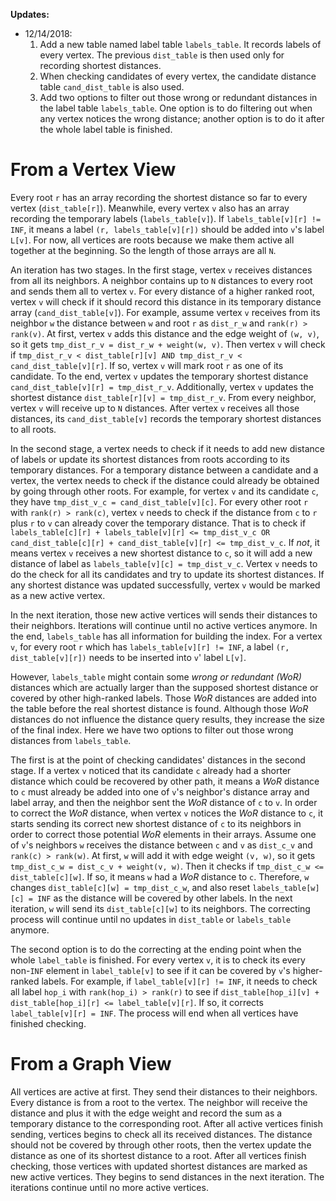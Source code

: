 **Updates:**

- 12/14/2018: 
	1. Add a new table named label table `labels_table`. It records labels of every vertex. The previous `dist_table` is then used only for recording shortest distances.
	2. When checking candidates of every vertex, the candidate distance table `cand_dist_table` is also used.
	3. Add two options to filter out those wrong or redundant distances in the label table `labels_table`. One option is to do filtering out when any vertex notices the wrong distance; another option is to do it after the whole label table is finished.

# From a Vertex View

Every root `r` has an array recording the shortest distance so far to every vertex (`dist_table[r]`). Meanwhile, every vertex `v` also has an array recording the temporary labels (`labels_table[v]`). If `labels_table[v][r] != INF`, it means a label `(r, labels_table[v][r])` should be added into `v`'s label `L[v]`. For now, all vertices are roots because we make them active all together at the beginning. So the length of those arrays are all `N`.

An iteration has two stages. In the first stage, vertex `v` receives distances from all its neighbors. A neighbor contains up to `N` distances to every root and sends them all to vertex `v`. For every distance of a higher ranked root, vertex `v` will check if it should record this distance in its temporary distance array (`cand_dist_table[v]`). For example, assume vertex `v` receives from its neighbor `w` the distance between `w` and root `r` as `dist_r_w` and `rank(r) > rank(v)`. At first, vertex `v` adds this distance and the edge weight of `(w, v)`, so it gets `tmp_dist_r_v = dist_r_w + weight(w, v)`. Then vertex `v` will check if `tmp_dist_r_v < dist_table[r][v] AND tmp_dist_r_v < cand_dist_table[v][r]`.  If so, vertex `v` will mark root `r` as one of its candidate. To the end, vertex `v` updates the temporary shortest distance `cand_dist_table[v][r] = tmp_dist_r_v`. Additionally, vertex `v` updates the shortest distance `dist_table[r][v] = tmp_dist_r_v`. From every neighbor, vertex `v` will receive up to `N` distances. After vertex `v` receives all those distances, its `cand_dist_table[v]` records the temporary shortest distances to all roots.

In the second stage, a vertex needs to check if it needs to add new distance of labels or update its shortest distances from roots according to its temporary distances. For a temporary distance between a candidate and a vertex, the vertex needs to check if the distance could already be obtained by going through other roots. For example, for vertex `v` and its candidate `c`, they have `tmp_dist_v_c = cand_dist_table[v][c]`. For every other root `r` with `rank(r) > rank(c)`, vertex `v` needs to check if the distance from `c` to `r` plus `r` to `v` can already cover the temporary distance. That is to check if `labels_table[c][r] + labels_table[v][r] <= tmp_dist_v_c OR cand_dist_table[c][r] + cand_dist_table[v][r] <= tmp_dist_v_c`. If *not*, it means vertex `v` receives a new shortest distance to `c`, so it will add a new distance of label as `labels_table[v][c] = tmp_dist_v_c`. Vertex `v` needs to do the check for all its candidates and try to update its shortest distances. If any shortest distance was updated successfully, vertex `v` would be marked as a new active vertex.

In the next iteration, those new active vertices will sends their distances to their neighbors. Iterations will continue until no active vertices anymore. In the end, `labels_table` has all information for building the index. For a vertex `v`, for every root `r` which has `labels_table[v][r] != INF`, a label `(r, dist_table[v][r])` needs to be inserted into `v`' label `L[v]`.

However, `labels_table` might contain some *wrong or redundant (WoR)* distances which are actually larger than the supposed shortest distance or covered by other high-ranked labels. Those *WoR* distances are added into the table before the real shortest distance is found. Although those *WoR* distances do not influence the distance query results, they increase the size of the final index. Here we have two options to filter out those wrong distances from `labels_table`. 

The first is at the point of checking candidates' distances in  the second stage. If a vertex `v` noticed that its candidate `c` already had a shorter distance which could be recovered by other path, it means a *WoR* distance to `c` must already be added into one of `v`'s neighbor's distance array and label array, and then the neighbor sent the *WoR* distance of `c` to `v`. In order to correct the *WoR* distance, when vertex `v` notices the *WoR* distance to `c`, it starts sending its correct new shortest distance of `c` to its neighbors in order to correct those potential *WoR* elements in their arrays. Assume one of `v`'s neighbors `w` receives the distance between `c` and `v` as `dist_c_v` and `rank(c) > rank(w)`. At first, `w` will add it with edge weight `(v, w)`, so it gets `tmp_dist_c_w = dist_c_v + weight(v, w)`. Then it checks if `tmp_dist_c_w <= dist_table[c][w]`. If so, it means `w` had a *WoR* distance to `c`. Therefore, `w` changes `dist_table[c][w] = tmp_dist_c_w`, and also reset `labels_table[w][c] = INF` as the distance will be covered by other labels. In the next iteration, `w` will send its `dist_table[c][w]` to its neighbors. The correcting process will continue until no updates in `dist_table` or `labels_table` anymore.

The second option is to do the correcting at the ending point when the whole `label_table` is finished. For every vertex `v`, it is to check its every non-`INF` element in `label_table[v]` to see if it can be covered by `v`'s higher-ranked labels. For example, if `label_table[v][r] != INF`, it needs to check all label `hop_i` with `rank(hop_i) > rank(r)` to see if `dist_table[hop_i][v] + dist_table[hop_i][r] <= label_table[v][r]`. If so, it corrects `label_table[v][r] = INF`. The process will end when all vertices have finished checking.

# From a Graph View
All vertices are active at first. They send their distances to their neighbors. Every distance is from a root to the vertex. The neighbor will receive the distance and plus it with the edge weight and record the sum as a temporary distance to the corresponding root. After all active vertices finish sending, vertices begins to check all its received distances. The distance should not be covered by through other roots, then the vertex update the distance as one of its shortest distance to a root. After all vertices finish checking, those vertices with updated shortest distances are marked as new active vertices. They begins to send distances in the next iteration. The iterations continue until no more active vertices.

